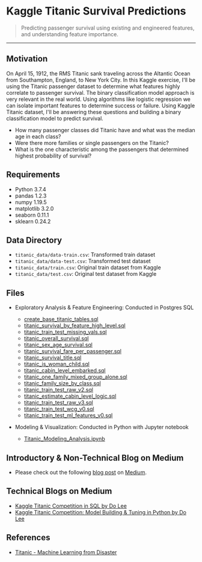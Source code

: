 # Kaggle Titanic Survival Predictions

> Predicting passenger survival using existing and engineered features, and understanding feature importance.

---

## Motivation

On April 15, 1912, the RMS Titanic sank traveling across the Altantic Ocean from Southampton, England, to New York City. In this Kaggle exercise, I'll be using the Titanic passenger dataset to determine what features highly correlate to passenger survival. The binary classification model approach is very relevant in the real world. Using algorithms like logistic regression we can isolate important features to determine success or failure. Using Kaggle Titanic dataset, I'll be answering these questions and building a binary classification model to predict survival.

* How many passenger classes did Titanic have and what was the median age in each class?
* Were there more families or single passengers on the Titanic?
* What is the one characteristic among the passengers that determined highest probability of survival?


## Requirements

* Python 3.7.4
* pandas 1.2.3
* numpy 1.19.5
* matplotlib 3.2.0
* seaborn 0.11.1
* sklearn 0.24.2


## Data Directory

* `titanic_data/data-train.csv`: Transformed train dataset
* `titanic_data/data-test.csv`: Transformed test dataset
* `titanic_data/train.csv`: Original train dataset from Kaggle
* `titanic_data/test.csv`: Original test dataset from Kaggle


## Files 

- Exploratory Analysis & Feature Engineering: Conducted in Postgres SQL
	- [create_base_titanic_tables.sql](https://gist.github.com/do-y-lee/bc578f62e81ea34094e6ec5c9680d076#file-create_base_titanic_tables-sql)
	- [titanic_survival_by_feature_high_level.sql](https://gist.github.com/do-y-lee/3651d07c7948ca6d8fbc722f1e113fce#file-titanic_survival_by_feature_high_level-sql)
	- [titanic_train_test_missing_vals.sql](https://gist.github.com/do-y-lee/cf8e348017778ffd02b5ec6dc82d11f5#file-titanic_train_test_missing_vals-sql)
	- [titanic_overall_survival.sql](https://gist.github.com/do-y-lee/c1a8ef35d9c177f9a11e2b34a763a047#file-titanic_overall_survival-sql)
	- [titanic_sex_age_survival.sql](https://gist.github.com/do-y-lee/1db7686153f52086033d25b5a9efa78b#file-titanic_sex_age_survival-sql)
	- [titanic_survival_fare_per_passenger.sql](https://gist.github.com/do-y-lee/fa713cf76e696d4e9673b351e96139e8#file-titanic_survival_fare_per_passenger-sql)
	- [titanic_survival_title.sql](https://gist.github.com/do-y-lee/10803438c336a3ae16bcaeaeead7a713#file-titanic_survival_title-sql)
	- [titanic_is_woman_child.sql](https://gist.github.com/do-y-lee/06490fff41a1465a271d036ece23854f#file-titanic_is_woman_child-sql)
	- [titanic_cabin_level_embarked.sql](https://gist.github.com/do-y-lee/7b318760c3a12b7d297be66e2a3ae229#file-titanic_cabin_level_embarked-sql)
	- [titanic_one_family_mixed_group_alone.sql](https://gist.github.com/do-y-lee/42bb24f4e451bad627abbb7afa98dd8c#file-titanic_one_family_mixed_group_alone-sql)
	- [titanic_family_size_by_class.sql](https://gist.github.com/do-y-lee/0d08537be53ab4d1dd1e9254a623a659#file-titanic_family_size_by_class-sql)
	- [titanic_train_test_raw_v2.sql](https://gist.github.com/do-y-lee/f59524aa2df23b5efcce645b3abef281#file-titanic_train_test_raw_v2-sql)
	- [titanic_estimate_cabin_level_logic.sql](https://gist.github.com/do-y-lee/eca45e1b0437e1f11b093b0dd10d741f#file-titanic_estimate_cabin_level_logic-sql)
	- [titanic_train_test_raw_v3.sql](https://gist.github.com/do-y-lee/dce29c3dfc8148094fca477877a1aaff#file-titanic_train_test_raw_v3-sql)
	- [titanic_train_test_wcg_v0.sql](https://gist.github.com/do-y-lee/b31f4872ba93eeb0dccc3f151cdc2232#file-titanic_train_test_wcg_v0-sql)
	- [titanic_train_test_ml_features_v0.sql](https://gist.github.com/do-y-lee/e810a18ba3120438adec86489af73abb#file-titanic_train_test_ml_features_v0-sql)

- Modeling & Visualization: Conducted in Python with Jupyter notebook 
	- [Titanic_Modeling_Analysis.ipynb](https://github.com/do-y-lee/kaggle-titanic-analysis/blob/main/Titanic_Modeling_Analysis.ipynb)


## Introductory & Non-Technical Blog on Medium

* Please check out the following [blog post](https://dolee.medium.com/surviving-the-rms-titanic-a-brief-59e8a7b80d02) on [Medium](https://medium.com/).


## Technical Blogs on Medium

- [Kaggle Titanic Competition in SQL by Do Lee](https://towardsdatascience.com/kaggle-titanic-competition-in-sql-78ae3cd551ce)
- [Kaggle Titanic Competition: Model Building & Tuning in Python by Do Lee](https://towardsdatascience.com/kaggle-titanic-competition-model-building-tuning-in-python-12f4f74436b5)


## References

- [Titanic - Machine Learning from Disaster](https://www.kaggle.com/c/titanic)


